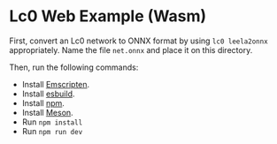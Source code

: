 <!-- TODO: improve documentation! -->

Lc0 Web Example (Wasm)
===

First, convert an Lc0 network to ONNX format by using `lc0 leela2onnx` appropriately. Name the file `net.onnx` and place it on this directory.

Then, run the following commands:

- Install [Emscripten].
- Install [esbuild].
- Install [npm].
- Install [Meson].
- Run `npm install`
- Run `npm run dev`

[Emscripten]: <https://emscripten.org/docs/getting_started/downloads.html>
[esbuild]: <https://esbuild.github.io/getting-started/>
[npm]: <https://docs.npmjs.com/cli/configuring-npm/install>
[Meson]: <https://mesonbuild.com/Getting-meson.html>
